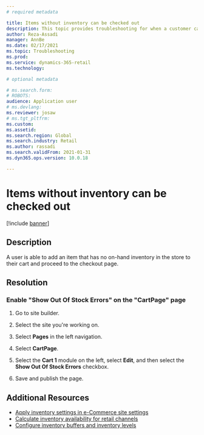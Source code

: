 ```yaml
---
# required metadata

title: Items without inventory can be checked out
description: This topic provides troubleshooting for when a customer can add an item without on-hand inventory to their cart and check out. 
author: Reza-Assadi
manager: AnnBe
ms.date: 02/17/2021
ms.topic: Troubleshooting
ms.prod: 
ms.service: dynamics-365-retail
ms.technology: 

# optional metadata

# ms.search.form: 
# ROBOTS: 
audience: Application user
# ms.devlang: 
ms.reviewer: josaw
# ms.tgt_pltfrm: 
ms.custom: 
ms.assetid: 
ms.search.region: Global
ms.search.industry: Retail
ms.author: rassadi
ms.search.validFrom: 2021-01-31
ms.dyn365.ops.version: 10.0.18

---
```


# Items without inventory can be checked out

[!include [banner](../../includes/banner.md)]

## Description
A user is able to add an item that has no on-hand inventory in the store to their cart and proceed to the checkout page.

## Resolution

### Enable "Show Out Of Stock Errors" on the "CartPage" page

1. Go to site builder.
 
1. Select the site you're working on.
 
1. Select **Pages** in the left navigation.

1. Select **CartPage**.

1. Select the **Cart 1** module on the left, select **Edit**, and then select the **Show Out Of Stock Errors** checkbox.

1. Save and publish the page.

## Additional Resources
- [Apply inventory settings in e-Commerce site settings](../inventory-settings.md)
- [Calculate inventory availability for retail channels](../calculated-inventory-retail-channels.md)
- [Configure inventory buffers and inventory levels](../inventory-buffers-levels.md)






